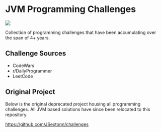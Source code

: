 # JVM Programming Challenges
![](https://github.com/jsextonn/jvm-challenges/workflows/build/badge.svg)  

Collection of programming challenges that have been accumulating over the span of 4+ years.

## Challenge Sources
- CodeWars
- r/DailyProgrammer
- LeetCode

## Original Project
Below is the original deprecated project housing all programming challenges. All JVM based solutions have since been relocated to this repository.

https://github.com/JSextonn/challenges